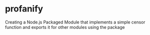 # profanify
Creating a Node.js Packaged Module that implements a simple censor function and exports it for other modules using the package
